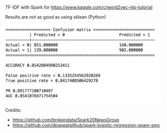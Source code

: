 TF-IDF with Spark for https://www.kaggle.com/c/word2vec-nlp-tutorial 

Results are not as good as using sklean (Python)

![ ](results.png)

Credits:

- https://github.com/brokendata/Spark20NewsGroup
- https://github.com/dpapeatgithub/spark-logistic-regression-spam-sms
